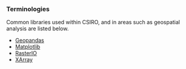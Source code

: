 ### Terminologies

Common libraries used within CSIRO, and in areas such as geospatial analysis are listed below.

* [Geopandas](Libraries/Geopandas.md)
* [Matplotlib](Libraries/Matplotlib.md)
* [RasterIO](Libraries/RasterIO.md)
* [XArray](Libraries/XArray.md)